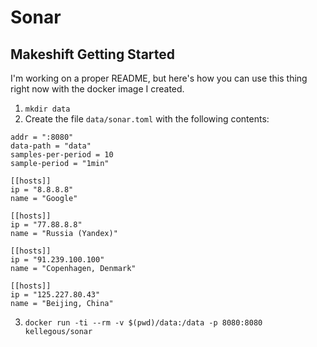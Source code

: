 # Sonar

## Makeshift Getting Started

I'm working on a proper README, but here's how you can use this thing right now with the docker image I created.

 1. `mkdir data`
 2. Create the file `data/sonar.toml` with the following contents:
```
addr = ":8080"
data-path = "data"
samples-per-period = 10
sample-period = "1min"

[[hosts]]
ip = "8.8.8.8"
name = "Google"

[[hosts]]
ip = "77.88.8.8"
name = "Russia (Yandex)"

[[hosts]]
ip = "91.239.100.100"
name = "Copenhagen, Denmark"

[[hosts]]
ip = "125.227.80.43"
name = "Beijing, China"
```
 3. `docker run -ti --rm -v $(pwd)/data:/data -p 8080:8080 kellegous/sonar`